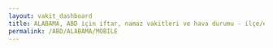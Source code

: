 ```yaml
---
layout: vakit_dashboard
title: ALABAMA, ABD için iftar, namaz vakitleri ve hava durumu - ilçe/eyalet seç
permalink: /ABD/ALABAMA/MOBILE
---
```


<script type="text/javascript">
  var GLOBAL_COUNTRY = 'ABD';
  var GLOBAL_CITY = 'ALABAMA';
  var GLOBAL_STATE = 'MOBILE';
  var lat = 72;
  var lon = 21;
</script>
